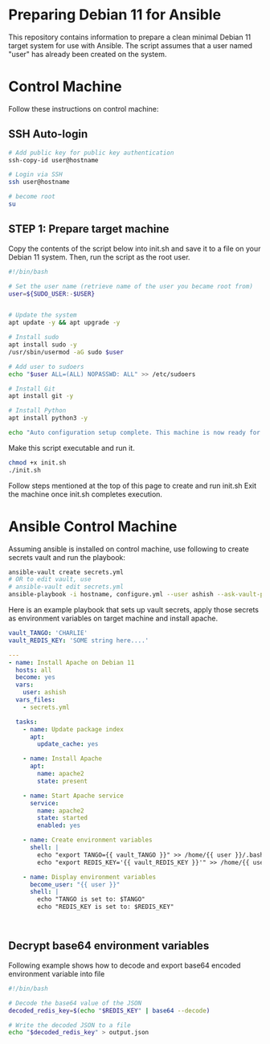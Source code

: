 # Preparing Debian 11 for Ansible
This repository contains information to prepare a clean minimal Debian 11 target system for use with Ansible. 
The script assumes that a user named "user" has already been created on the system.

# Control Machine
Follow these instructions on control machine:

## SSH Auto-login
````sh
# Add public key for public key authentication
ssh-copy-id user@hostname

# Login via SSH
ssh user@hostname

# become root
su
````


## STEP 1: Prepare target machine

Copy the contents of the script below into init.sh and save it to a file on your Debian 11 system. Then, run the script as the root user.

````sh
#!/bin/bash

# Set the user name (retrieve name of the user you became root from)
user=${SUDO_USER:-$USER}


# Update the system
apt update -y && apt upgrade -y

# Install sudo
apt install sudo -y
/usr/sbin/usermod -aG sudo $user

# Add user to sudoers
echo "$user ALL=(ALL) NOPASSWD: ALL" >> /etc/sudoers

# Install Git
apt install git -y

# Install Python
apt install python3 -y

echo "Auto configuration setup complete. This machine is now ready for Ansible deployment."

````

Make this script executable and run it.
````sh
chmod +x init.sh
./init.sh
````


Follow steps mentioned at the top of this page to create and run init.sh
Exit the machine once init.sh completes execution.

# Ansible Control Machine
Assuming ansible is installed on control machine, use following to create secrets vault and run the playbook:
````sh
ansible-vault create secrets.yml
# OR to edit vault, use
# ansible-vault edit secrets.yml
ansible-playbook -i hostname, configure.yml --user ashish --ask-vault-pass
````

Here is an example playbook that sets up vault secrets, apply those secrets as environment variables on target machine and install apache.
````secrets.yml
vault_TANGO: 'CHARLIE'
vault_REDIS_KEY: 'SOME string here....'
````

````configure.yml
---
- name: Install Apache on Debian 11
  hosts: all
  become: yes
  vars:
    user: ashish
  vars_files: 
    - secrets.yml

  tasks:
    - name: Update package index
      apt:
        update_cache: yes

    - name: Install Apache
      apt:
        name: apache2
        state: present

    - name: Start Apache service
      service:
        name: apache2
        state: started
        enabled: yes

    - name: Create environment variables
      shell: |
        echo "export TANGO={{ vault_TANGO }}" >> /home/{{ user }}/.bashrc
        echo "export REDIS_KEY='{{ vault_REDIS_KEY }}'" >> /home/{{ user }}/.bashrc

    - name: Display environment variables
      become_user: "{{ user }}"
      shell: |
        echo "TANGO is set to: $TANGO"
        echo "REDIS_KEY is set to: $REDIS_KEY"




````

## Decrypt base64 environment variables
Following example shows how to decode and export base64 encoded environment variable into file
````sh
#!/bin/bash

# Decode the base64 value of the JSON
decoded_redis_key=$(echo "$REDIS_KEY" | base64 --decode)

# Write the decoded JSON to a file
echo "$decoded_redis_key" > output.json
````
